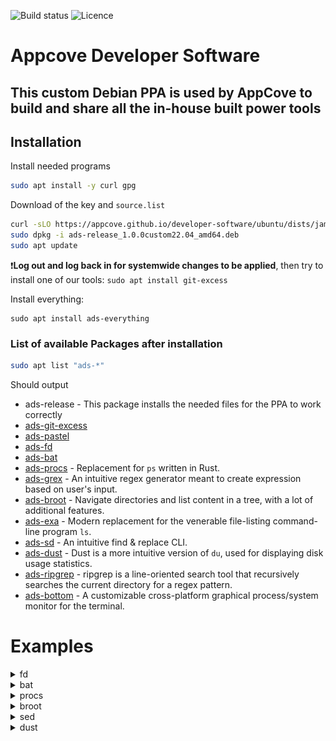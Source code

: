 ![Build status](https://img.shields.io/github/workflow/status/appcove/developer-software/Build%20the%20sources/master?style=for-the-badge)
![Licence](https://img.shields.io/github/license/appcove/developer-software?style=for-the-badge)
# Appcove Developer Software
This custom Debian PPA is used by AppCove to build and share all the in-house built power tools
--

## Installation

Install needed programs
``` bash
sudo apt install -y curl gpg
```

Download of the key and `source.list`
``` bash
curl -sLO https://appcove.github.io/developer-software/ubuntu/dists/jammy/main/binary-amd64/ads-release_1.0.0custom22.04_amd64.deb
sudo dpkg -i ads-release_1.0.0custom22.04_amd64.deb
sudo apt update
```
❗**Log out and log back in for systemwide changes to be applied**, then try to install one of our tools: `sudo apt install git-excess`


Install everything: 
```
sudo apt install ads-everything
```
### List of available Packages after installation

``` bash
sudo apt list "ads-*"
```
Should output
- ads-release - This package installs the needed files for the PPA to work correctly
- [ads-git-excess](https://github.com/appcove/git-excess)
- [ads-pastel](https://github.com/sharkdp/pastel)
- [ads-fd](https://github.com/sharkdp/fd)
- [ads-bat](https://github.com/sharkdp/bat)
- [ads-procs](https://github.com/dalance/procs) - Replacement for `ps` written in Rust.
- [ads-grex](https://github.com/pemistahl/grex) - An intuitive regex generator meant to create expression based on user's input.
- [ads-broot](https://github.com/Canop/broot) - Navigate directories and list content in a tree, with a lot of additional features.
- [ads-exa](https://github.com/ogham/exa) - Modern replacement for the venerable file-listing command-line program `ls`.
- [ads-sd](https://github.com/chmln/sd) - An intuitive find & replace CLI.
- [ads-dust](https://github.com/bootandy/dust) - Dust is a more intuitive version of `du`, used for displaying disk usage statistics.
- [ads-ripgrep](https://github.com/BurntSushi/ripgrep) - ripgrep is a line-oriented search tool that recursively searches the current directory for a regex pattern.
- [ads-bottom](https://github.com/ClementTsang/bottom) - A customizable cross-platform graphical process/system monitor for the terminal.

# Examples 
<details><summary>fd</summary>

![fd-example](doc/fd-example.svg)

</details>

<details><summary>bat</summary>

![bat-example](doc/bat-example.png)

``` bash 
bat src/*.rs # show multiple files at once
bat header.md content.md footer.md > document.md
bat -n main.rs  # show line numbers (only)

```

</details>

<details><summary>procs</summary>


``` bash 
procs # list all processes
procs <executable>  # `procs chrome` list all processes of application
procs --tree
```
[Other examples of procs](https://github.com/dalance/procs#usage)

</details>



<details><summary>broot</summary>

[broot examples](https://github.com/Canop/broot#get-an-overview-of-a-directory-even-a-big-one)

</details>

<details><summary>sed</summary>
<style>
green { color: green }
</style>

- Simpler syntax for replacing all occurrences:
  - <green>sd:</green> `sd before after`
  - sed: `sed s/before/after/g`
- Replace newlines with commas:
  - <green>sd:</green> `sd '\n' ','`
  - sed: `sed ':a;N;$!ba;s/\n/,/g'`
- Extracting stuff out of strings containing slashes:
  - <green>sd:</green> `echo "sample with /path/" | sd '.*(/.*/)' '$1'`
  - sed: use different delimiters every time depending on expression so that the command is not completely unreadable
    - `echo "sample with /path/" | sed -E 's/.*(\\/.*\\/)/\1/g'`
    - `echo "sample with /path/" | sed -E 's|.*(/.*/)|\1|g'`
- In place modification of files:
  - <green>sd:</green> `sd before after file.txt`
  - <green>sd:</green>: you need to remember to use `-e` or else some platforms will consider the next argument to be a backup suffix
    - `sed -i -e 's/before/after/g' file.txt`
</details>

<details><summary>dust</summary>

![dust example](doc/dust-example.png)

``` shell 
Usage: dust
Usage: dust <dir>
Usage: dust <dir>  <another_dir> <and_more>
Usage: dust -p (full-path - Show fullpath of the subdirectories)
Usage: dust -s (apparent-size - shows the length of the file as opposed to the amount of disk space it uses)
Usage: dust -n 30  (Shows 30 directories instead of the default [default is terminal height])
Usage: dust -d 3  (Shows 3 levels of subdirectories)
Usage: dust -D (Show only directories (eg dust -D))
Usage: dust -r (reverse order of output)
Usage: dust -H (si print sizes in powers of 1000 instead of 1024)
Usage: dust -X ignore  (ignore all files and directories with the name 'ignore')
Usage: dust -x (Only show directories on the same filesystem)
Usage: dust -b (Do not show percentages or draw ASCII bars)
Usage: dust -i (Do not show hidden files)
Usage: dust -c (No colors [monochrome])
Usage: dust -f (Count files instead of diskspace)
Usage: dust -t (Group by filetype)
Usage: dust -z 10M (min-size, Only include files larger than 10M)
Usage: dust -e regex (Only include files matching this regex (eg dust -e "\.png$" would match png files))
Usage: dust -v regex (Exclude files matching this regex (eg dust -v "\.png$" would ignore png files))
```

</details>







